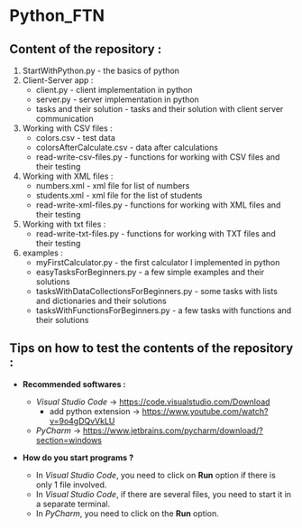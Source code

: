 # Python_FTN

## **Content of the repository** :
1. StartWithPython.py - the basics of python
2. Client-Server app :
    * client.py - client implementation in python
    * server.py - server implementation in python
    * tasks and their solution - tasks and their solution with client server communication
3. Working with CSV files :
    * colors.csv - test data
    * colorsAfterCalculate.csv - data after calculations
    * read-write-csv-files.py - functions for working with CSV files and their testing
4. Working with XML files :
    * numbers.xml - xml file for list of numbers
    * students.xml - xml file for the list of students
    * read-write-xml-files.py - functions for working with XML files and their testing
5. Working with txt files :
    * read-write-txt-files.py - functions for working with TXT files and their testing
6. examples :
    * myFirstCalculator.py - the first calculator I implemented in python
    * easyTasksForBeginners.py - a few simple examples and their solutions
    * tasksWithDataCollectionsForBeginners.py - some tasks with lists and dictionaries and their solutions
    * tasksWithFunctionsForBeginners.py - a few tasks with functions and their solutions

## Tips on how to test the contents of the repository :
* **Recommended softwares :**
    * _Visual Studio Code_ -> https://code.visualstudio.com/Download
        * add python extension -> https://www.youtube.com/watch?v=9o4gDQvVkLU
    * _PyCharm_ -> https://www.jetbrains.com/pycharm/download/?section=windows

* **How do you start programs ?**
    * In _Visual Studio Code_, you need to click on **Run** option if there is only 1 file involved.
    * In _Visual Studio Code_, if there are several files, you need to start it in a separate terminal.
    * In _PyCharm_, you need to click on the **Run** option.